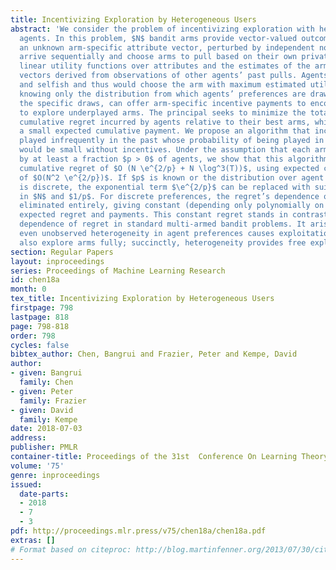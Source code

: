 ```yaml
---
title: Incentivizing Exploration by Heterogeneous Users
abstract: 'We consider the problem of incentivizing exploration with heterogeneous
  agents. In this problem, $N$ bandit arms provide vector-valued outcomes equal to
  an unknown arm-specific attribute vector, perturbed by independent noise.Agents
  arrive sequentially and choose arms to pull based on their own private and heterogeneous
  linear utility functions over attributes and the estimates of the arms’ attribute
  vectors derived from observations of other agents’ past pulls. Agents are myopic
  and selfish and thus would choose the arm with maximum estimated utility. A principal,
  knowing only the distribution from which agents’ preferences are drawn, but not
  the specific draws, can offer arm-specific incentive payments to encourage agents
  to explore underplayed arms. The principal seeks to minimize the total expected
  cumulative regret incurred by agents relative to their best arms, while also making
  a small expected cumulative payment. We propose an algorithm that incentivizes arms
  played infrequently in the past whose probability of being played in the next round
  would be small without incentives. Under the assumption that each arm is preferred
  by at least a fraction $p > 0$ of agents, we show that this algorithm achieves expected
  cumulative regret of $O (N \e^{2/p} + N \log^3(T))$, using expected cumulative payments
  of $O(N^2 \e^{2/p})$. If $p$ is known or the distribution over agent preferences
  is discrete, the exponential term $\e^{2/p}$ can be replaced with suitable polynomials
  in $N$ and $1/p$. For discrete preferences, the regret’s dependence on $T$ can be
  eliminated entirely, giving constant (depending only polynomially on $N$ and $1/p$)
  expected regret and payments. This constant regret stands in contrast to the $\Theta(\log(T))$
  dependence of regret in standard multi-armed bandit problems. It arises because
  even unobserved heterogeneity in agent preferences causes exploitation of arms to
  also explore arms fully; succinctly, heterogeneity provides free exploration. '
section: Regular Papers
layout: inproceedings
series: Proceedings of Machine Learning Research
id: chen18a
month: 0
tex_title: Incentivizing Exploration by Heterogeneous Users
firstpage: 798
lastpage: 818
page: 798-818
order: 798
cycles: false
bibtex_author: Chen, Bangrui and Frazier, Peter and Kempe, David
author:
- given: Bangrui
  family: Chen
- given: Peter
  family: Frazier
- given: David
  family: Kempe
date: 2018-07-03
address: 
publisher: PMLR
container-title: Proceedings of the 31st  Conference On Learning Theory
volume: '75'
genre: inproceedings
issued:
  date-parts:
  - 2018
  - 7
  - 3
pdf: http://proceedings.mlr.press/v75/chen18a/chen18a.pdf
extras: []
# Format based on citeproc: http://blog.martinfenner.org/2013/07/30/citeproc-yaml-for-bibliographies/
---
```

